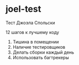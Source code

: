 # joel-test
Тест Джоэла Спольски

12 шагов к лучшему коду

1. Тишина в помещении
2. Наличие тестировщиков
3. Делать сборки каждый день
4. Использовать багтрекеры

